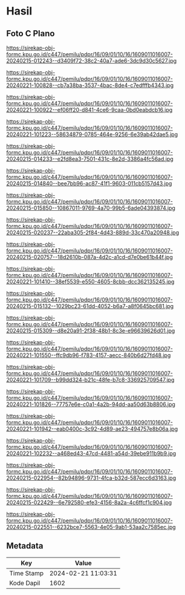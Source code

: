 # Hasil

## Foto C Plano

https://sirekap-obj-formc.kpu.go.id/c447/pemilu/pdpr/16/09/01/10/16/1609011016007-20240215-012243--d3409f72-38c2-40a7-ade6-3dc9d30c5627.jpg

https://sirekap-obj-formc.kpu.go.id/c447/pemilu/pdpr/16/09/01/10/16/1609011016007-20240221-100828--cb7a38ba-3537-4bac-8de4-c7edfffb4343.jpg

https://sirekap-obj-formc.kpu.go.id/c447/pemilu/pdpr/16/09/01/10/16/1609011016007-20240221-100922--ef06ff20-d841-4ce6-9caa-0bd0eabdcb16.jpg

https://sirekap-obj-formc.kpu.go.id/c447/pemilu/pdpr/16/09/01/10/16/1609011016007-20240221-101223--58634879-0785-464e-9256-6e39ab42dae5.jpg

https://sirekap-obj-formc.kpu.go.id/c447/pemilu/pdpr/16/09/01/10/16/1609011016007-20240215-014233--e2fd8ea3-7501-431c-8e2d-3386a4fc56ad.jpg

https://sirekap-obj-formc.kpu.go.id/c447/pemilu/pdpr/16/09/01/10/16/1609011016007-20240215-014840--bee7bb96-ac87-41f1-9603-011cb5157d43.jpg

https://sirekap-obj-formc.kpu.go.id/c447/pemilu/pdpr/16/09/01/10/16/1609011016007-20240215-015850--10867011-9769-4a70-99b5-6ade04393874.jpg

https://sirekap-obj-formc.kpu.go.id/c447/pemilu/pdpr/16/09/01/10/16/1609011016007-20240215-020237--22aba305-2f84-4d43-889d-33c470a20948.jpg

https://sirekap-obj-formc.kpu.go.id/c447/pemilu/pdpr/16/09/01/10/16/1609011016007-20240215-020757--18d2610b-087a-4d2c-a1cd-d7e0be61b44f.jpg

https://sirekap-obj-formc.kpu.go.id/c447/pemilu/pdpr/16/09/01/10/16/1609011016007-20240221-101410--38ef5539-e550-4605-8cbb-dcc362135245.jpg

https://sirekap-obj-formc.kpu.go.id/c447/pemilu/pdpr/16/09/01/10/16/1609011016007-20240215-015132--1029bc23-61dd-4052-b6a7-a8f0645bc681.jpg

https://sirekap-obj-formc.kpu.go.id/c447/pemilu/pdpr/16/09/01/10/16/1609011016007-20240215-015309--d8e20a91-2f38-48b1-8c3e-e96639626d01.jpg

https://sirekap-obj-formc.kpu.go.id/c447/pemilu/pdpr/16/09/01/10/16/1609011016007-20240221-101550--ffc9db96-f783-4157-aecc-840b6d27fd48.jpg

https://sirekap-obj-formc.kpu.go.id/c447/pemilu/pdpr/16/09/01/10/16/1609011016007-20240221-101709--b99dd324-b21c-48fe-b7c8-336925709547.jpg

https://sirekap-obj-formc.kpu.go.id/c447/pemilu/pdpr/16/09/01/10/16/1609011016007-20240221-101826--77757e6e-c0a1-4a2b-94dd-aa50d63b8806.jpg

https://sirekap-obj-formc.kpu.go.id/c447/pemilu/pdpr/16/09/01/10/16/1609011016007-20240221-101942--eab0400c-3c92-4d89-ae23-494757e8b06a.jpg

https://sirekap-obj-formc.kpu.go.id/c447/pemilu/pdpr/16/09/01/10/16/1609011016007-20240221-102232--a468ed43-47cd-4481-a54d-39ebe911b9b9.jpg

https://sirekap-obj-formc.kpu.go.id/c447/pemilu/pdpr/16/09/01/10/16/1609011016007-20240215-022954--82b94896-9731-4fca-b32d-587ecc6d3163.jpg

https://sirekap-obj-formc.kpu.go.id/c447/pemilu/pdpr/16/09/01/10/16/1609011016007-20240215-022429--6e792580-efe3-4156-8a2a-4c6ffcf1c904.jpg

https://sirekap-obj-formc.kpu.go.id/c447/pemilu/pdpr/16/09/01/10/16/1609011016007-20240215-022551--6232bce7-5563-4e05-9ab1-53aa2c7585ec.jpg


## Metadata

| Key        | Value               |
| ---------- | ------------------- |
| Time Stamp | 2024-02-21 11:03:31 |
| Kode Dapil | 1602                |



